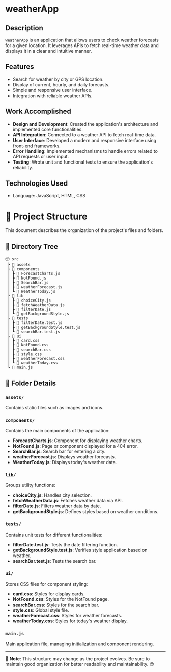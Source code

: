 # weatherApp
## Description

`weatherApp` is an application that allows users to check weather forecasts for a given location. It leverages APIs to fetch real-time weather data and displays it in a clear and intuitive manner.

## Features

- Search for weather by city or GPS location.
- Display of current, hourly, and daily forecasts.
- Simple and responsive user interface.
- Integration with reliable weather APIs.

## Work Accomplished

- **Design and Development**: Created the application's architecture and implemented core functionalities.
- **API Integration**: Connected to a weather API to fetch real-time data.
- **User Interface**: Developed a modern and responsive interface using front-end frameworks.
- **Error Handling**: Implemented mechanisms to handle errors related to API requests or user input.
- **Testing**: Wrote unit and functional tests to ensure the application's reliability.

## Technologies Used

- Language: JavaScript, HTML, CSS


# 📁 Project Structure

This document describes the organization of the project's files and folders.

## 🌳 Directory Tree
```
📦 src
 ┣ 📂 assets
 ┣ 📂 components
 ┃ ┣ 📜 ForecastCharts.js
 ┃ ┣ 📜 NotFound.js
 ┃ ┣ 📜 SearchBar.js
 ┃ ┣ 📜 weatherForecast.js
 ┃ ┗ 📜 WeatherToday.js
 ┣ 📂 lib
 ┃ ┣ 📜 choiceCity.js
 ┃ ┣ 📜 fetchWeatherData.js
 ┃ ┣ 📜 filterDate.js
 ┃ ┗ 📜 getBackgroundStyle.js
 ┣ 📂 tests
 ┃ ┣ 📜 filterDate.test.js
 ┃ ┣ 📜 getBackgroundStyle.test.js
 ┃ ┗ 📜 searchBar.test.js
 ┣ 📂 ui
 ┃ ┣ 📜 card.css
 ┃ ┣ 📜 NotFound.css
 ┃ ┣ 📜 searchBar.css
 ┃ ┣ 📜 style.css
 ┃ ┣ 📜 weatherForecast.css
 ┃ ┗ 📜 weatherToday.css
 ┗ 📜 main.js
```

## 📂 Folder Details

### `assets/`
Contains static files such as images and icons.

### `components/`
Contains the main components of the application:
- **ForecastCharts.js**: Component for displaying weather charts.
- **NotFound.js**: Page or component displayed for a 404 error.
- **SearchBar.js**: Search bar for entering a city.
- **weatherForecast.js**: Displays weather forecasts.
- **WeatherToday.js**: Displays today's weather data.

### `lib/`
Groups utility functions:
- **choiceCity.js**: Handles city selection.
- **fetchWeatherData.js**: Fetches weather data via API.
- **filterDate.js**: Filters weather data by date.
- **getBackgroundStyle.js**: Defines styles based on weather conditions.

### `tests/`
Contains unit tests for different functionalities:
- **filterDate.test.js**: Tests the date filtering function.
- **getBackgroundStyle.test.js**: Verifies style application based on weather.
- **searchBar.test.js**: Tests the search bar.

### `ui/`
Stores CSS files for component styling:
- **card.css**: Styles for display cards.
- **NotFound.css**: Styles for the NotFound page.
- **searchBar.css**: Styles for the search bar.
- **style.css**: Global style file.
- **weatherForecast.css**: Styles for weather forecasts.
- **weatherToday.css**: Styles for today's weather display.

### `main.js`
Main application file, managing initialization and component rendering.

---
📌 **Note**: This structure may change as the project evolves. Be sure to maintain good organization for better readability and maintainability. 😊

